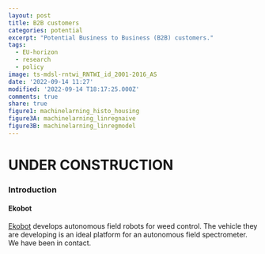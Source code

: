 ```yaml
---
layout: post
title: B2B customers
categories: potential
excerpt: "Potential Business to Business (B2B) customers."
tags:
  - EU-horizon
  - research
  - policy
image: ts-mdsl-rntwi_RNTWI_id_2001-2016_AS
date: '2022-09-14 11:27'
modified: '2022-09-14 T18:17:25.000Z'
comments: true
share: true
figure1: machinelarning_histo_housing
figure3A: machinelarning_linregnaive
figure3B: machinelarning_linregmodel
---
```


# UNDER CONSTRUCTION

### Introduction

#### Ekobot

[Ekobot](https://www.ekobot.se) develops autonomous field robots for weed control. The vehicle they are developing is an ideal platform for an autonomous field spectrometer. We have been in contact.
